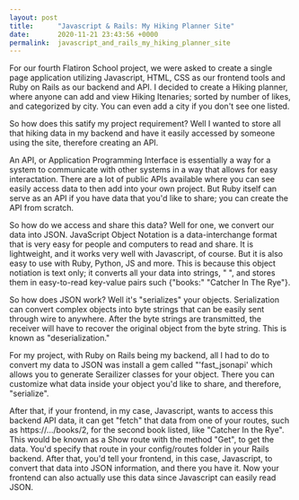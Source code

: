 ```yaml
---
layout: post
title:      "Javascript & Rails: My Hiking Planner Site"
date:       2020-11-21 23:43:56 +0000
permalink:  javascript_and_rails_my_hiking_planner_site
---
```


For our fourth Flatiron School project, we were asked to create a single page application utilizing Javascript, HTML, CSS as our frontend tools and Ruby on Rails as our backend and API. I decided to create a Hiking planner, where anyone can add and view Hiking Itenaries; sorted by number of likes, and categorized by city. You can even add a city if you don't see one listed.

So how does this satify my project requirement? Well I wanted to store all that hiking data in my backend and have it easily accessed by someone using the site, therefore creating an API.

An API, or Application Programming Interface is essentially a way for a system to communicate with other systems in a way that allows for easy interactation. There are a lot of public APIs available where you can see easily access data to then add into your own project. But Ruby itself can serve as an API if you have data that you'd like to share; you can create the API from scratch.

So how do we access and share this data? Well for one, we convert our data into JSON. JavaScript Object Notation is a data-interchange format that is very easy for people and computers to read and share. It is lightweight, and it works very well with Javascript, of course. But it is also easy to use with Ruby, Python, JS and more. This is because this object notiation is text only; it converts all your data into strings, " ", and stores them in easy-to-read key-value pairs such {"books:" "Catcher In The Rye"}. 

So how does JSON work? Well it's "serializes" your objects. Serialization can convert complex objects into byte strings that can be easily sent through wire to anywhere. After the byte strings are transmitted, the receiver will have to recover the original object from the byte string. This is known as "deserialization."

For my project, with Ruby on Rails being my backend, all I had to do to convert my data to JSON was install a  gem called "'fast_jsonapi' which allows you to generate Serailizer classes for your object. There you can customize what data inside your object you'd like to share, and therefore, "serialize". 

After that, if your frontend, in my case, Javascript, wants to access this backend API data, it can get  "fetch" that data from one of your routes, such as https://.../books/2, for the second book listed, like "Catcher In the Rye". This would be known as a Show route with the method "Get", to get the data.  You'd specify that route in your config/routes folder in your Rails backend. After that, you'd tell your frontend, in this case, Javascript, to convert that data into JSON information, and there you have it. Now your frontend can also actually use this data since Javascript can easily read JSON. 

